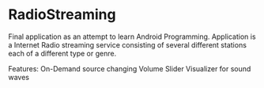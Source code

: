 # RadioStreaming
Final application as an attempt to learn Android Programming. Application is a Internet Radio streaming service consisting
of several different stations each of a different type or genre.

Features: On-Demand source changing
          Volume Slider
          Visualizer for sound waves
